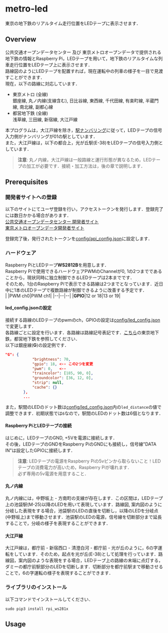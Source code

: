 # metro-led
東京の地下鉄のリアルタイム走行位置をLEDテープに表示させます．  

## Overview
公共交通オープンデータセンター 及び 東京メトロオープンデータで提供される地下鉄の情報とRaspberry Pi，LEDテープを用いて，地下鉄のリアルタイムな列車走行位置をLEDテープ上に表示させます．  
路線図のようにLEDテープを配置すれば，現在運転中の列車の様子を一目で見渡すことができます．  
現在，以下の路線に対応しています．  

- 東京メトロ (全線)  
銀座線, 丸ノ内線(支線含む), 日比谷線, 東西線, 千代田線, 有楽町線, 半蔵門線, 南北線, 副都心線
- 都営地下鉄 (全線)  
浅草線, 三田線, 新宿線, 大江戸線

本プログラムは，大江戸線を除き，[駅ナンバリング](https://ja.wikipedia.org/wiki/%E9%A7%85%E3%83%8A%E3%83%B3%E3%83%90%E3%83%AA%E3%83%B3%E3%82%B0#%E6%97%A5%E6%9C%AC%E3%81%A7%E3%81%AE%E4%BA%8B%E4%BE%8B)に従って，LEDテープの信号入力側がナンバリングが01の駅としています．  
また，大江戸線は，以下の都合上，光が丘駅(E-38)をLEDテープの信号入力側としています．  

> **注意**: 丸ノ内線，大江戸線は一般路線と運行形態が異なるため，LEDテープの加工が必要です．接続・加工方法は，後の章で説明します．

## Prerequisites
### 開発者サイトへの登録
以下のサイトにてユーザ登録を行い，アクセストークンを発行します．登録完了には数日かかる場合があります．  
[公共交通オープンデータセンター 開発者サイト](https://developer.odpt.org/)  
[東京メトロオープンデータ開発者サイト](https://developer.tokyometroapp.jp/info)  

登録完了後，発行されたトークンを[config/api_config.json](config/api_config.json)に設定します．  

### ハードウェア
Raspberry PiとLEDテープ**WS2812B**を用意します．  
Raspberry Piで使用できるハードウェアPWMのChannelが0, 1の2つまでであることから，現状同時に独立制御できるLEDテープは2本までです．  
そのため，1台のRaspberry Piで表示できる路線は2つまでとなっています．近日中に1本のLEDテープで複数路線が制御できるように改善する予定です．  
| |PWM ch0|PWM ch1|
|--|--|--|
|**GPIO**|12 or 18|13 or 19|

#### led_config.jsonの設定
接続する路線のLEDテープのpwmのch，GPIOの設定は[config/led_config.json](config/led_config.json)で変更します．  
各路線ごとに設定を行います．各路線は路線記号表記です．[こちら](https://ja.wikipedia.org/wiki/%E9%A7%85%E3%83%8A%E3%83%B3%E3%83%90%E3%83%AA%E3%83%B3%E3%82%B0#%E6%97%A5%E6%9C%AC%E3%81%A7%E3%81%AE%E4%BA%8B%E4%BE%8B)の東京地下鉄，都営地下鉄を参照してください．  
以下は銀座線(**G**)の設定例です．  

```json
"G": {
            "brightness": 70,
            "gpio": 18, <-- この2つを変更
            "pwm": 0,   <--
            "traincolor": [185, 90, 0],
            "groundcolor": [36, 12, 0],
            "strip": null,
            "cache": {}
        },
        ...
```

また，駅間のLEDのドット数は[config/led_config.json](config/led_config.json)内の`led_distance`の値で調整できます．初期状態では`6`なので，駅間のLEDのドット数は6個となります．  

#### Raspberry PiとLEDテープの接続
はじめに，LEDテープのGND, +5Vを電源に接続します．  
その後，LEDテープのGNDをRaspberry PiのGNDにも接続し，信号線"DATA IN"は設定したGPIOに接続します．  
> **注意**: LEDテープの電源をRaspberry Piの5vピンから取らないこと！LEDテープの消費電力が高いため，Raspberry Piが壊れます．  
必ず専用の5v電源を用意すること．

#### 丸ノ内線
丸ノ内線には，中野坂上 - 方南町の支線が存在します．この区間は，LEDテープ上の池袋駅(M-25)以降のLEDを用いて表現しています．路線図, 案内図のように分岐した表現をする場合，池袋駅のLEDの直後を切断し，以降のLEDを分岐点(中野坂上)まで移動させます．池袋駅のLEDの電源，信号線を切断部分まで延長することで，分岐の様子を表現することができます．  

#### 大江戸線
大江戸線は，都庁前 - 新宿西口 - 清澄白河 - 都庁前 - 光が丘のように，6の字運転をしています．そのため，起点を光が丘(E-38)として処理を行っています．路線図，案内図のような表現をする場合，LEDテープ上の路線の末端に点灯する，ダミーの都庁前駅部分のLEDを切断します．切断部分を都庁前駅まで移動させることで，6の字運転の様子を表現することができます．

### ライブラリのインストール
以下コマンドでインストールしてください．  
```
sudo pip3 install rpi_ws281x
```

## Usage
